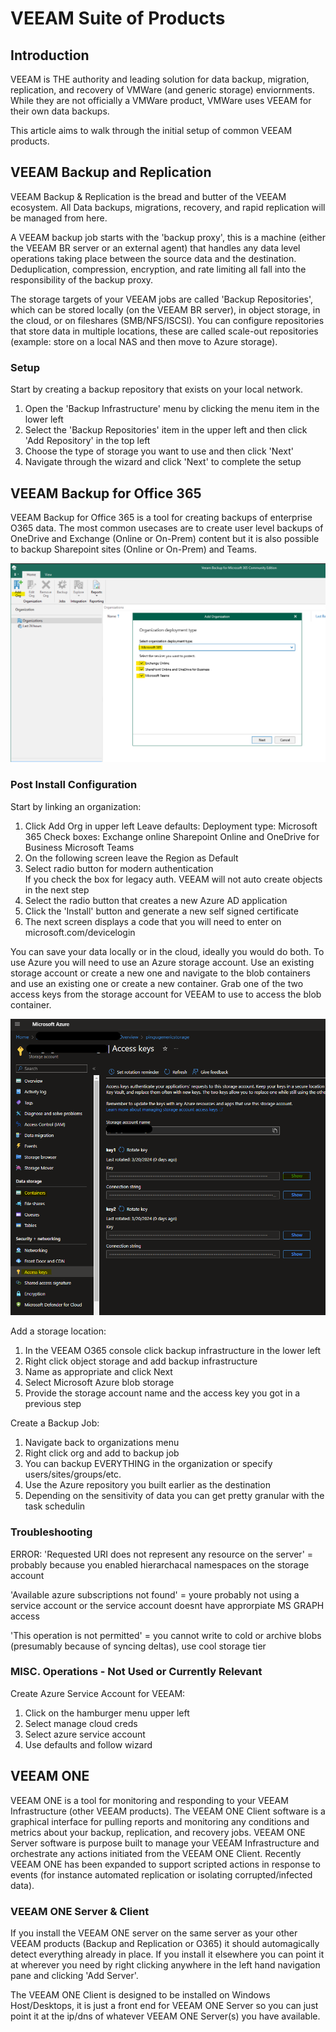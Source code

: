 # VEEAM Suite of Products

## Introduction  

VEEAM is THE authority and leading solution for data backup, migration, replication, and recovery of VMWare (and generic storage) enviornments. While they are not officially a VMWare product, VMWare uses VEEAM for their own data backups.  

This article aims to walk through the initial setup of common VEEAM products.  

## VEEAM Backup and Replication

VEEAM Backup & Replication is the bread and butter of the VEEAM ecosystem. All Data backups, migrations, recovery, and rapid replication will be managed from here.  

A VEEAM backup job starts with the 'backup proxy', this is a machine (either the VEEAM BR server or an external agent) that handles any data level operations taking place between the source data and the destination. Deduplication, compression, encryption, and rate limiting all fall into the responsibility of the backup proxy.  

The storage targets of your VEEAM jobs are called 'Backup Repositories', which can be stored locally (on the VEEAM BR server), in object storage, in the cloud, or on fileshares (SMB/NFS/ISCSI). You can configure repositories that store data in multiple locations, these are called scale-out repositories (example: store on a local NAS and then move to Azure storage).

### Setup

Start by creating a backup repository that exists on your local network.

1. Open the 'Backup Infrastructure' menu by clicking the menu item in the lower left
2. Select the 'Backup Repositories' item in the upper left and then click 'Add Repository' in the top left
3. Choose the type of storage you want to use and then click 'Next'
4. Navigate through the wizard and click 'Next' to complete the setup

## VEEAM Backup for Office 365

VEEAM Backup for Office 365 is a tool for creating backups of enterprise O365 data. The most common usecases are to create user level backups of OneDrive and Exchange (Online or On-Prem) content but it is also possible to backup Sharepoint sites (Online or On-Prem) and Teams.

![VEEAM 365 backup](https://github.com/engineeringpenguins/reference/blob/main/Processes/Linked-Images/veeam/veeam_o365.png)  

### Post Install Configuration

Start by linking an organization:

1. Click Add Org in upper left
    Leave defaults:
        Deployment type: Microsoft 365
        Check boxes:
            Exchange online
            Sharepoint Online and OneDrive for Business
            Microsoft Teams
2. On the following screen leave the Region as Default
3. Select radio button for modern authentication  
    If you check the box for legacy auth. VEEAM will not auto create objects in the next step
4. Select the radio button that creates a new Azure AD application
5. Click the 'Install' button and generate a new self signed certificate
6. The next screen displays a code that you will need to enter on microsoft.com/devicelogin

You can save your data locally or in the cloud, ideally you would do both. To use Azure you will need to use an Azure storage account. Use an existing storage account or create a new one and navigate to the blob containers and use an existing one or create a new container. Grab one of the two access keys from the storage account for VEEAM to use to access the blob container.

![Azure Keys](https://github.com/engineeringpenguins/reference/blob/main/Processes/Linked-Images/veeam/veeam_keys.png)  

Add a storage location:

1. In the VEEAM O365 console click backup infrastructure in the lower left
2. Right click object storage and add backup infrastructure
3. Name as appropriate and click Next
4. Select Microsoft Azure blob storage
5. Provide the storage account name and the access key you got in a previous step

Create a Backup Job:

1. Navigate back to organizations menu
2. Right click org and add to backup job
3. You can backup EVERYTHING in the organization or specify users/sites/groups/etc.
4. Use the Azure repository you built earlier as the destination
5. Depending on the sensitivity of data you can get pretty granular with the task schedulin

### Troubleshooting

ERROR:
'Requested URI does not represent any resource on the server' = probably because you enabled hierarchacal namespaces on the storage account  

'Available azure subscriptions not found' = youre probably not using a service account or the service account doesnt have approrpiate MS GRAPH access  

'This operation is not permitted' = you cannot write to cold or archive blobs (presumably because of syncing deltas), use cool storage tier  

### MISC. Operations - Not Used or Currently Relevant

Create Azure Service Account for VEEAM:

1. Click on the hamburger menu upper left
2. Select manage cloud creds
3. Select azure service account
4. Use defaults and follow wizard

## VEEAM ONE

VEEAM ONE is a tool for monitoring and responding to your VEEAM Infrastructure (other VEEAM products). The VEEAM ONE Client software is a graphical interface for pulling reports and monitoring any conditions and metrics about your backup, replication, and recovery jobs. VEEAM ONE Server software is purpose built to manage your VEEAM Infrastructure and orchestrate any actions initiated from the VEEAM ONE Client. Recently VEEAM ONE has been expanded to support scripted actions in response to events (for instance automated replication or isolating corrupted/infected data).

### VEEAM ONE Server & Client

If you install the VEEAM ONE server on the same server as your other VEEAM products (Backup and Replication or O365) it should automagically detect everything already in place. If you install it elsewhere you can point it at wherever you need by right clicking anywhere in the left hand navigation pane and clicking 'Add Server'.

The VEEAM ONE Client is designed to be installed on Windows Host/Desktops, it is just a front end for VEEAM ONE Server so you can just point it at the ip/dns of whatever VEEAM ONE Server(s) you have available.  
